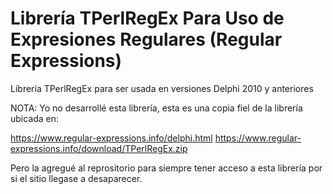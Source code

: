 # Librería TPerlRegEx Para Uso de Expresiones Regulares (Regular Expressions)

Librería TPerlRegEx para ser usada en versiones Delphi 2010 y anteriores

NOTA: Yo no desarrollé esta librería, esta es una copia fiel de la librería ubicada en:

https://www.regular-expressions.info/delphi.html
https://www.regular-expressions.info/download/TPerlRegEx.zip

Pero la agregué al reprositorio para siempre tener acceso a esta librería por
si el sitio llegase a desaparecer.
